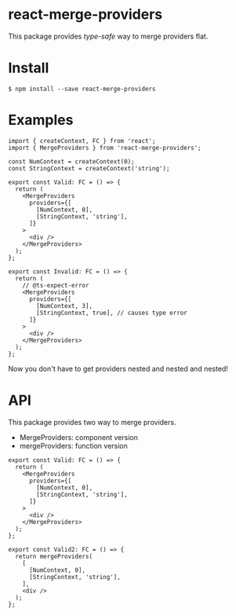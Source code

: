 # react-merge-providers

This package provides *type-safe* way to merge providers flat.

# Install

```
$ npm install --save react-merge-providers
```

# Examples

```tsx
import { createContext, FC } from 'react';
import { MergeProviders } from 'react-merge-providers';

const NumContext = createContext(0);
const StringContext = createContext('string');

export const Valid: FC = () => {
  return (
    <MergeProviders
      providers={[
        [NumContext, 0],
        [StringContext, 'string'],
      ]}
    >
      <div />
    </MergeProviders>
  );
};

export const Invalid: FC = () => {
  return (
    // @ts-expect-error
    <MergeProviders
      providers={[
        [NumContext, 3],
        [StringContext, true], // causes type error
      ]}
    >
      <div />
    </MergeProviders>
  );
};
```

Now you don't have to get providers nested and nested and nested!

# API

This package provides two way to merge providers.

- MergeProviders: component version
- mergeProviders: function version

```tsx
export const Valid: FC = () => {
  return (
    <MergeProviders
      providers={[
        [NumContext, 0],
        [StringContext, 'string'],
      ]}
    >
      <div />
    </MergeProviders>
  );
};

export const Valid2: FC = () => {
  return mergeProviders(
    [
      [NumContext, 0],
      [StringContext, 'string'],
    ],
    <div />
  );
};
```